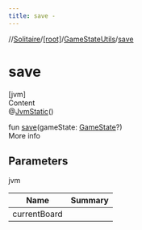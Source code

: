 ```yaml
---
title: save -
---
```

//[Solitaire](../../index.md)/[[root]](../index.md)/[GameStateUtils](index.md)/[save](save.md)



# save  
[jvm]  
Content  
@[JvmStatic](https://kotlinlang.org/api/latest/jvm/stdlib/kotlin.jvm/-jvm-static/index.html)()  
  
fun [save](save.md)(gameState: [GameState](../-game-state/index.md)?)  
More info  


## Parameters  
  
jvm  
  
|  Name|  Summary| 
|---|---|
| <a name="/GameStateUtils/save/#GameState?/PointingToDeclaration/"></a>currentBoard| <a name="/GameStateUtils/save/#GameState?/PointingToDeclaration/"></a>
  
  



